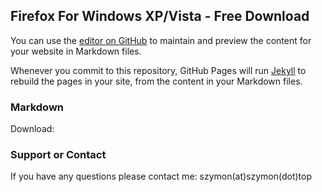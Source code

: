 ## Firefox For Windows XP/Vista - Free Download

You can use the [editor on GitHub](https://github.com/szalony9szymek/firefox-xp/edit/gh-pages/index.md) to maintain and preview the content for your website in Markdown files.

Whenever you commit to this repository, GitHub Pages will run [Jekyll](https://jekyllrb.com/) to rebuild the pages in your site, from the content in your Markdown files.

### Markdown

Download:

### Support or Contact

If you have any questions please contact me: szymon(at)szymon(dot)top
